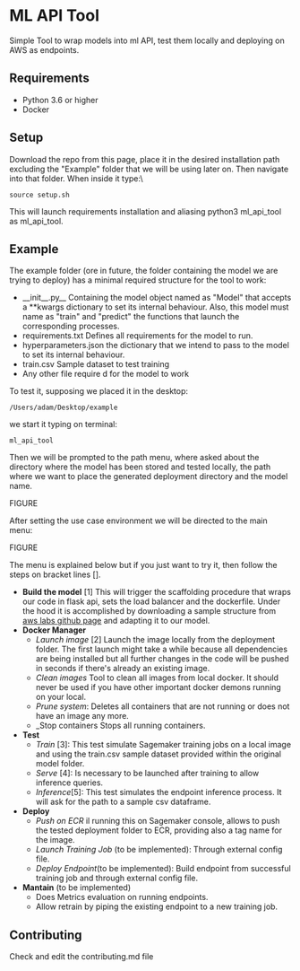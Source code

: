 # ML API Tool

Simple Tool to wrap models into ml API, test them locally and deploying on AWS as endpoints.

## Requirements

 - Python 3.6 or higher
 - Docker

## Setup

Download the repo from this page, place it in the desired installation path excluding the "Example" folder that we will be using later on.
Then navigate into that folder.
When inside it type:\
		
	source setup.sh

This will launch requirements installation and aliasing python3 ml_api_tool as  ml_api_tool.

## Example

The example folder (ore in future, the folder containing the model we are trying to deploy) has a minimal required structure for the tool to work:

 - \_\_init__.py__
	 Containing the model object named as "Model" that accepts a **kwargs dictionary to set its internal behaviour.
	 Also, this model must name as "train" and "predict" the functions that launch the corresponding processes.
 - requirements.txt
	 Defines all requirements for the model to run.
- hyperparameters.json
	the dictionary that we intend to pass to the model to set its internal behaviour.
- train.csv
	Sample dataset to test training
- Any other file require d for the model to work

To test it, supposing we placed it in the desktop:

	/Users/adam/Desktop/example

we start it typing on terminal:

	ml_api_tool

Then we will be prompted to the path menu, where asked about the directory where the model has been stored and tested locally, the path where we want to place the generated deployment directory and the model name.

FIGURE

After setting the use case environment we will be directed to the main menu:

FIGURE

The menu is explained below but if you just want to try it, then follow the steps on bracket lines [].

 - __Build the model__ [1]
	 This will trigger the scaffolding procedure that wraps our code in flask api, sets the load balancer and the dockerfile. Under the hood it is accomplished by downloading a sample structure from [aws labs github page](https://github.com/awslabs/amazon-sagemaker-examples/tree/master/advanced_functionality/scikit_bring_your_own/container) and adapting it to our model.
 - __Docker Manager__
	 - _Launch image_ [2]
		 Launch the image locally from the deployment folder. The first launch might take a while because all dependencies are being installed but all further changes in the code will be pushed in seconds if there's already an existing image.
	 - _Clean images_
		 Tool to clean all images from local docker. It should never be used if you have other important docker demons running on your local.
	 - _Prune system_:
		 Deletes all containers that are not running or does not have an image any more.
	 - _Stop containers
		 Stops all running containers.
 - __Test__
	 - _Train_ [3]:
		 This test simulate Sagemaker training jobs on a local image and using the train.csv sample dataset provided within the original model folder.
	 - _Serve_ [4]:
		 Is necessary to be launched after training to allow inference queries.
	 - _Inference_[5]:
		 This test simulates the endpoint inference process. It will ask for the path to a sample csv dataframe.
 - __Deploy__
	 - _Push on ECR_
		 il running this on Sagemaker console, allows to push the tested deployment folder to ECR, providing also a tag name for the image.
	 - _Launch Training Job_ (to be implemented):
		 Through external config file.
	 - _Deploy Endpoint_(to be implemented):
		 Build endpoint from successful training job and through external config file.
 - __Mantain__ (to be implemented)
	 - Does Metrics evaluation on running endpoints.
	 - Allow retrain by piping the existing endpoint to a new training job.


## Contributing
Check and edit the contributing.md file
